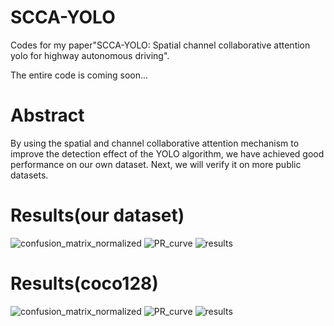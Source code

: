 # SCCA-YOLO
Codes for my paper"SCCA-YOLO: Spatial channel collaborative attention yolo for highway autonomous driving".

The entire code is coming soon...

# Abstract
By using the spatial and channel collaborative attention mechanism to improve the detection effect of the YOLO algorithm, we have achieved good performance on our own dataset. Next, we will verify it on more public datasets.

# Results(our dataset)

![confusion_matrix_normalized](https://github.com/user-attachments/assets/18dfc834-a58a-4081-8814-93b18e186b75)
![PR_curve](https://github.com/user-attachments/assets/878e2fd6-315a-4f4d-b0d3-0a25e2cffb6d)
![results](https://github.com/user-attachments/assets/365771b4-7cda-4293-be93-f9b1912586a9)

# Results(coco128)

![confusion_matrix_normalized](https://github.com/user-attachments/assets/8a47121f-af33-4722-b72f-74f90136a8fd)
![PR_curve](https://github.com/user-attachments/assets/e2e8e8ee-b0d2-49fd-956a-1a1f5fb70421)
![results](https://github.com/user-attachments/assets/3155d368-5242-4d22-aaeb-49d515154059)
